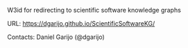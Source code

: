 W3id for redirecting to scientific software knowledge graphs

URL:
https://dgarijo.github.io/ScientificSoftwareKG/

Contacts:
Daniel Garijo (@dgarijo)
